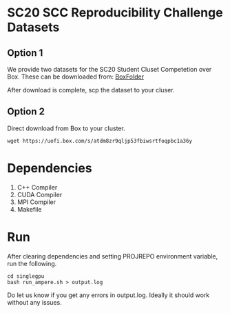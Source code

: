 # SC20 SCC Reproducibility Challenge Datasets 

## Option 1
We provide two datasets for the SC20 Student Cluset Competetion over Box. These can be downloaded from: 
[BoxFolder](https://uofi.box.com/s/atdm8zr9qljp53fbiwsrtfoqpbc1a36y)

After download is complete, scp the dataset to your cluser. 

## Option 2
Direct download from Box to your cluster. 

```
wget https://uofi.box.com/s/atdm8zr9qljp53fbiwsrtfoqpbc1a36y
```
# Dependencies

1. C++ Compiler
2. CUDA Compiler
3. MPI Compiler
4. Makefile

# Run 
After clearing dependencies and setting PROJREPO environment variable, run the following. 

```
cd singlegpu 
bash run_ampere.sh > output.log 
```

Do let us know if you get any errors in output.log. Ideally it should work without any issues. 

